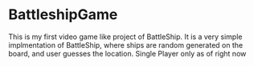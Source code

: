 # BattleshipGame

This is my first video game like project of BattleShip. It is a very simple implmentation of BattleShip, where ships are random generated on the board, and user guesses the location. Single Player only as of right now

